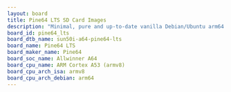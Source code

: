 ```yaml
---
layout: board
title: Pine64 LTS SD Card Images
description: "Minimal, pure and up-to-date vanilla Debian/Ubuntu arm64 SD card images for Pine64 LTS by Pine64, SoC: Allwinner A64, CPU ISA: armv8"
board_id: pine64_lts
board_dtb_name: sun50i-a64-pine64-lts
board_name: Pine64 LTS
board_maker_name: Pine64
board_soc_name: Allwinner A64
board_cpu_name: ARM Cortex A53 (armv8)
board_cpu_arch_isa: armv8
board_cpu_arch_debian: arm64
---
```

